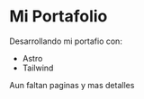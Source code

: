 # Mi Portafolio


Desarrollando mi portafio con:
 - Astro
 - Tailwind

Aun faltan paginas y mas detalles